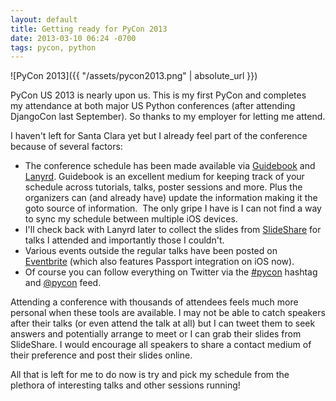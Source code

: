 ```yaml
---
layout: default
title: Getting ready for PyCon 2013
date: 2013-03-10 06:24 -0700
tags: pycon, python
---
```


![PyCon 2013]({{ "/assets/pycon2013.png" | absolute_url }})

PyCon US 2013 is nearly upon us. This is my first PyCon and completes
my attendance at both major US Python conferences (after attending
DjangoCon last September). So thanks to my employer for letting me
attend.  
  
I haven't left for Santa Clara yet but I already feel part of the
conference because of several factors:  
  
-   The conference schedule has been made available via
    [Guidebook](http://guidebook.com/) and [Lanyrd](http://lanyrd.com/).
    Guidebook is an excellent medium for keeping track of your schedule
    across tutorials, talks, poster sessions and more. Plus the
    organizers can (and already have) update the information making it
    the goto source of information.  The only gripe I have is I can not
    find a way to sync my schedule between multiple iOS devices.
-   I'll check back with Lanyrd later to collect the slides from
    [SlideShare](http://www.slideshare.net/) for talks I attended and
    importantly those I couldn't.
-   Various events outside the regular talks have been posted on
    [Eventbrite](http://www.eventbrite.com/) (which also features
    Passport integration on iOS now).
-   Of course you can follow everything on Twitter via the
    [\#pycon](https://twitter.com/search?q=%23pycon) hashtag and
    [@pycon](https://twitter.com/pycon) feed.

Attending a conference with thousands of attendees feels much more
personal when these tools are available. I may not be able to catch
speakers after their talks (or even attend the talk at all) but I can
tweet them to seek answers and potentially arrange to meet or I can grab
their slides from SlideShare. I would encourage all speakers to share a
contact medium of their preference and post their slides online.  
  
All that is left for me to do now is try and pick my schedule from the
plethora of interesting talks and other sessions running!